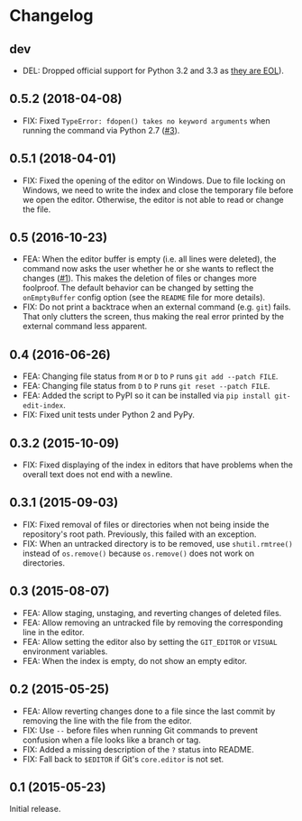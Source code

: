 Changelog
=========

dev
---

* DEL: Dropped official support for Python 3.2 and 3.3 as [they are
  EOL](https://devguide.python.org/#branchstatus)).

0.5.2 (2018-04-08)
------------------

* FIX: Fixed `TypeError: fdopen() takes no keyword arguments` when running the
  command via Python 2.7
  ([#3](https://github.com/s3rvac/git-edit-index/issues/3)).

0.5.1 (2018-04-01)
------------------

* FIX: Fixed the opening of the editor on Windows. Due to file locking on
  Windows, we need to write the index and close the temporary file before we
  open the editor. Otherwise, the editor is not able to read or change the
  file.

0.5 (2016-10-23)
----------------

* FEA: When the editor buffer is empty (i.e. all lines were deleted), the
  command now asks the user whether he or she wants to reflect the changes
  ([#1](https://github.com/s3rvac/git-edit-index/issues/1)). This makes the
  deletion of files or changes more foolproof. The default behavior can be
  changed by setting the `onEmptyBuffer` config option (see the `README` file
  for more details).
* FIX: Do not print a backtrace when an external command (e.g. `git`) fails.
  That only clutters the screen, thus making the real error printed by the
  external command less apparent.

0.4 (2016-06-26)
----------------

* FEA: Changing file status from `M` or `D` to `P` runs `git add --patch FILE`.
* FEA: Changing file status from `D` to `P` runs `git reset --patch FILE`.
* FEA: Added the script to PyPI so it can be installed via `pip install
  git-edit-index`.
* FIX: Fixed unit tests under Python 2 and PyPy.

0.3.2 (2015-10-09)
------------------

* FIX: Fixed displaying of the index in editors that have problems when the
  overall text does not end with a newline.

0.3.1 (2015-09-03)
------------------

* FIX: Fixed removal of files or directories when not being inside the
  repository's root path. Previously, this failed with an exception.
* FIX: When an untracked directory is to be removed, use `shutil.rmtree()`
  instead of `os.remove()` because `os.remove()` does not work on directories.

0.3 (2015-08-07)
----------------

* FEA: Allow staging, unstaging, and reverting changes of deleted files.
* FEA: Allow removing an untracked file by removing the corresponding line in
  the editor.
* FEA: Allow setting the editor also by setting the `GIT_EDITOR` or `VISUAL`
  environment variables.
* FEA: When the index is empty, do not show an empty editor.

0.2 (2015-05-25)
----------------

* FEA: Allow reverting changes done to a file since the last commit by removing
  the line with the file from the editor.
* FIX: Use `--` before files when running Git commands to prevent confusion
  when a file looks like a branch or tag.
* FIX: Added a missing description of the `?` status into README.
* FIX: Fall back to `$EDITOR` if Git's `core.editor` is not set.

0.1 (2015-05-23)
----------------

Initial release.
